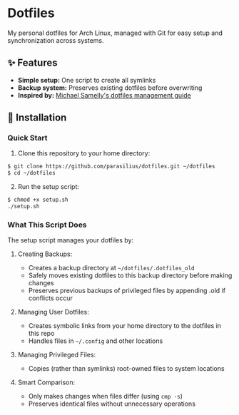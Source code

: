 # Dotfiles

My personal dotfiles for Arch Linux, managed with Git for easy setup and synchronization across systems.

## ✨ Features

- **Simple setup:** One script to create all symlinks
- **Backup system:** Preserves existing dotfiles before overwriting
- **Inspired by:** [Michael Samelly's dotfiles management guide](https://blog.smalleycreative.com/using-git-and-github-to-manage-your-dotfiles/)

## 🚀 Installation

### Quick Start

1. Clone this repository to your home directory:
```bash
$ git clone https://github.com/parasilius/dotfiles.git ~/dotfiles
$ cd ~/dotfiles
```
2. Run the setup script:
```bash
$ chmod +x setup.sh
./setup.sh
```

### What This Script Does

The setup script manages your dotfiles by:

1. Creating Backups:
    - Creates a backup directory at `~/dotfiles/.dotfiles_old`
    - Safely moves existing dotfiles to this backup directory before making changes
    - Preserves previous backups of privileged files by appending .old if conflicts occur

2. Managing User Dotfiles:
    - Creates symbolic links from your home directory to the dotfiles in this repo
    - Handles files in `~/.config` and other locations

3. Managing Privileged Files:
    - Copies (rather than symlinks) root-owned files to system locations

4. Smart Comparison:
    - Only makes changes when files differ (using `cmp -s`)
    - Preserves identical files without unnecessary operations
